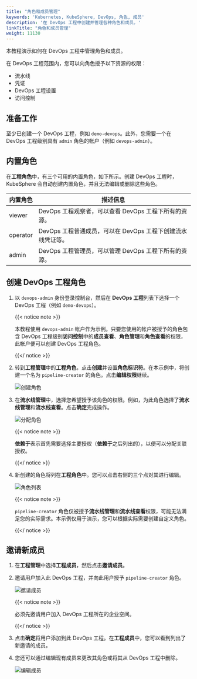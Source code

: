 ```yaml
---
title: "角色和成员管理"
keywords: 'Kubernetes, KubeSphere, DevOps, 角色, 成员'
description: '在 DevOps 工程中创建并管理各种角色和成员。'
linkTitle: "角色和成员管理"
weight: 11130
---
```


本教程演示如何在 DevOps 工程中管理角色和成员。

在 DevOps 工程范围内，您可以向角色授予以下资源的权限：

- 流水线
- 凭证
- DevOps 工程设置
- 访问控制

## 准备工作

至少已创建一个 DevOps 工程，例如 `demo-devops`。此外，您需要一个在 DevOps 工程级别具有 `admin` 角色的帐户（例如 `devops-admin`）。

## 内置角色

在**工程角色**中，有三个可用的内置角色，如下所示。创建 DevOps 工程时，KubeSphere 会自动创建内置角色，并且无法编辑或删除这些角色。

| 内置角色 | 描述信息                                                |
| ------------------ | ------------------------------------------------------------ |
| viewer | DevOps 工程观察者，可以查看 DevOps 工程下所有的资源。 |
| operator   | DevOps 工程普通成员，可以在 DevOps 工程下创建流水线凭证等。 |
| admin     | DevOps 工程管理员，可以管理 DevOps 工程下所有的资源。 |

## 创建 DevOps 工程角色

1. 以 `devops-admin` 身份登录控制台，然后在 **DevOps 工程**列表下选择一个 DevOps 工程（例如 `demo-devops`）。

   {{< notice note >}}

   本教程使用 `devops-admin` 帐户作为示例。只要您使用的帐户被授予的角色包含 DevOps 工程级别**访问控制**中的**成员查看**、**角色管理**和**角色查看**的权限，此帐户便可以创建 DevOps 工程角色。

   {{</ notice >}} 

2. 转到**工程管理**中的**工程角色**，点击**创建**并设置**角色标识符**。在本示例中，将创建一个名为 `pipeline-creator` 的角色。点击**编辑权限**继续。

   ![创建角色](/images/docs/zh-cn/devops-user-guide/understand-and-manage-devops-projects/role-and-member-management/devops-role-step1.PNG)

3. 在**流水线管理**中，选择您希望授予该角色的权限。例如，为此角色选择了**流水线管理**和**流水线查看**。点击**确定**完成操作。

   ![分配角色](/images/docs/zh-cn/devops-user-guide/understand-and-manage-devops-projects/role-and-member-management/devops-role-step2.PNG)

   {{< notice note >}} 

   **依赖于**表示首先需要选择主要授权（**依赖于**之后列出的），以便可以分配关联授权。

   {{</ notice >}} 

4. 新创建的角色将列在**工程角色**中。您可以点击右侧的三个点对其进行编辑。

   ![角色列表](/images/docs/zh-cn/devops-user-guide/understand-and-manage-devops-projects/role-and-member-management/devops-role-list.PNG)

   {{< notice note >}} 

   `pipeline-creator` 角色仅被授予**流水线管理**和**流水线查看**权限，可能无法满足您的实际需求。本示例仅用于演示，您可以根据实际需要创建自定义角色。

   {{</ notice >}} 

## 邀请新成员

1. 在**工程管理**中选择**工程成员**，然后点击**邀请成员**。

2. 邀请用户加入此 DevOps 工程，并向此用户授予 `pipeline-creator` 角色。

   ![邀请成员](/images/docs/zh-cn/devops-user-guide/understand-and-manage-devops-projects/role-and-member-management/devops-invite-member.PNG)

   {{< notice note >}} 

   必须先邀请用户加入 DevOps 工程所在的企业空间。

   {{</ notice >}} 

3. 点击**确定**将用户添加到此 DevOps 工程。在**工程成员**中，您可以看到列出了新邀请的成员。

4. 您还可以通过编辑现有成员来更改其角色或将其从 DevOps 工程中删除。

   ![编辑成员](/images/docs/zh-cn/devops-user-guide/understand-and-manage-devops-projects/role-and-member-management/devops-user-edit.PNG)

